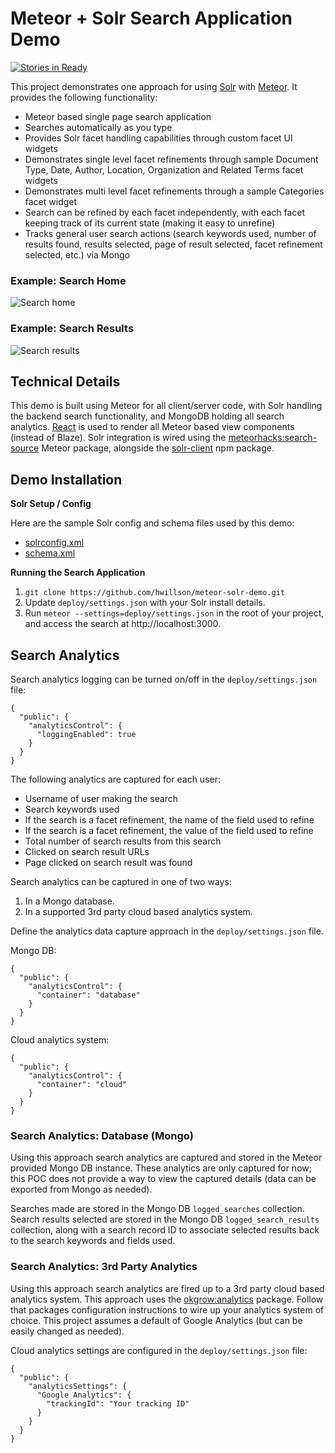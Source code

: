 # Meteor + Solr Search Application Demo

[![Stories in Ready](https://badge.waffle.io/hwillson/meteor-solr-demo.png?label=ready&title=Ready)](https://waffle.io/hwillson/meteor-solr-demo)

This project demonstrates one approach for using [Solr](http://lucene.apache.org/solr/) with [Meteor](https://meteor.com). It provides the following functionality:

- Meteor based single page search application
- Searches automatically as you type
- Provides Solr facet handling capabilities through custom facet UI widgets
- Demonstrates single level facet refinements through sample Document Type, Date,  Author, Location, Organization and Related Terms facet widgets
- Demonstrates multi level facet refinements through a sample Categories facet widget
- Search can be refined by each facet independently, with each facet keeping track of its current state (making it easy to unrefine)
- Tracks general user search actions (search keywords used, number of results found, results selected, page of result selected, facet refinement selected, etc.) via Mongo

### Example: Search Home
![Search home](https://raw.githubusercontent.com/hwillson/meteor-solr-demo/master/public/images/search_home_example.png "Search home")

### Example: Search Results
![Search results](https://raw.githubusercontent.com/hwillson/meteor-solr-demo/master/public/images/search_results_example.png "Search results")

## Technical Details

This demo is built using Meteor for all client/server code, with Solr handling the backend search functionality, and MongoDB holding all search analytics. [React](https://facebook.github.io/react/) is used to render all Meteor based view components (instead of Blaze). Solr integration is wired using the [meteorhacks:search-source](https://atmospherejs.com/meteorhacks/search-source) Meteor package, alongside the [solr-client](https://www.npmjs.com/package/solr-client) npm package.

## Demo Installation

**Solr Setup / Config**

Here are the sample Solr config and schema files used by this demo:

- [solrconfig.xml](https://raw.githubusercontent.com/hwillson/meteor-solr-demo/master/solr/solrconfig.xml)
- [schema.xml](https://raw.githubusercontent.com/hwillson/meteor-solr-demo/master/solr/schema.xml)

**Running the Search Application**

1. `git clone https://github.com/hwillson/meteor-solr-demo.git`
2. Update `deploy/settings.json` with your Solr install details.
3. Run `meteor --settings=deploy/settings.json` in the root of your project, and access the search at http://localhost:3000.

## Search Analytics

Search analytics logging can be turned on/off in the `deploy/settings.json` file:

    {
      "public": {
        "analyticsControl": {
          "loggingEnabled": true
        }
      }
    }

The following analytics are captured for each user:
- Username of user making the search
- Search keywords used
- If the search is a facet refinement, the name of the field used to refine
- If the search is a facet refinement, the value of the field used to refine
- Total number of search results from this search
- Clicked on search result URLs
- Page clicked on search result was found

Search analytics can be captured in one of two ways:
1. In a Mongo database.
2. In a supported 3rd party cloud based analytics system.

Define the analytics data capture approach in the `deploy/settings.json` file.

Mongo DB:

    {
      "public": {
        "analyticsControl": {
          "container": "database"
        }
      }
    }

Cloud analytics system:

    {
      "public": {
        "analyticsControl": {
          "container": "cloud"
        }
      }
    }

### Search Analytics: Database (Mongo)

Using this approach search analytics are captured and stored in the Meteor provided Mongo DB instance. These analytics are only captured for now; this POC does not provide a way to view the captured details (data can be exported from Mongo as needed).

Searches made are stored in the Mongo DB `logged_searches` collection. Search results selected are stored in the Mongo DB `logged_search_results` collection, along with a search record ID to associate selected results back to the search keywords and fields used.

### Search Analytics: 3rd Party Analytics

Using this approach search analytics are fired up to a 3rd party cloud based analytics system. This approach uses the [okgrow:analytics](https://atmospherejs.com/okgrow/analytics) package. Follow that packages configuration instructions to wire up your analytics system of choice. This project assumes a default of Google Analytics (but can be easily changed as needed).

Cloud analytics settings are configured in the `deploy/settings.json` file:

    {
      "public": {
        "analyticsSettings": {
          "Google Analytics": {
            "trackingId": "Your tracking ID"
          }
        }
      }
    }

